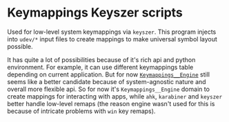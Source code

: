 # Keymappings Keyszer scripts
Used for low-level system keymappings via `keyszer`.
This program injects into `udev/*` input files to create mappings
to make universal symbol layout possible.

It has quite a lot of possibilities because of it's rich api and python
environment. For example, it can use different keymappings table
depending on current application. But for now [`Keymappings__Engine`](https://github.com/DeadlySquad13/Keymappings__Engine) still seems like
a better candidate because of system-agnostic nature and overall more flexible
api. So for now it's `Keymappings__Engine` domain to create mappings for
interacting with apps, while `ahk`, `karabiner` and `keyszer` better handle
low-level remaps (the reason engine wasn't used for this is because of
intricate problems with `win` key remaps).
